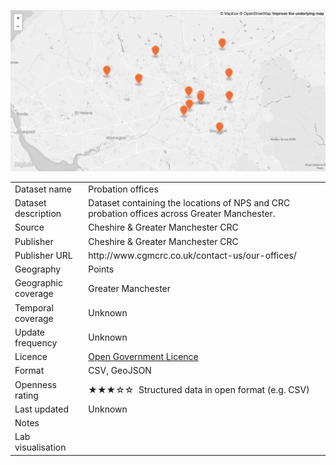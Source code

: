 [<img src="thumbnail.png">](GM_probation_offices_styled.geojson)
</br>

<table>
<tr>
	<td>Dataset name</td>
	<td>Probation offices</td>
</tr>
<tr>
	<td>Dataset description</td>
	<td>Dataset containing the locations of NPS and CRC probation offices across Greater Manchester.</td>
</tr>
<tr>
	<td>Source</td>
	<td>Cheshire & Greater Manchester CRC</td>
</tr>
<tr>
	<td>Publisher</td>
	<td>Cheshire & Greater Manchester CRC</td>
</tr>
<tr>
	<td>Publisher URL</td>
	<td><a href="http://www.cgmcrc.co.uk/contact-us/our-offices/"></a>http://www.cgmcrc.co.uk/contact-us/our-offices/</td>
</tr>
<tr>
	<td>Geography</td>
	<td>Points</td>
</tr>
<tr>
	<td>Geographic coverage</td>
	<td>Greater Manchester</td>
</tr>
<tr>
	<td>Temporal coverage</td>
	<td>Unknown</td>
</tr>
<tr>
	<td>Update frequency</td>
	<td>Unknown</td>
</tr>
<tr>
	<td>Licence</td>
	<td><a href="http://www.nationalarchives.gov.uk/doc/open-government-licence/version/3/">Open Government Licence</a></td>
</tr>
<tr>
	<td>Format</td>
	<td>CSV, GeoJSON</td>
</tr>
<tr>
	<td>Openness rating</td>
	<td>&#9733&#9733&#9733&#9734&#9734&nbsp; Structured data in open format (e.g. CSV)</td>
</tr>
<tr>
	<td>Last updated</td>
	<td>Unknown</td>
</tr>
<tr>
	<td>Notes</td>
	<td></td>
</tr>
<tr>
	<td>Lab visualisation</td>
	<td></td>
</tr>
</table>
